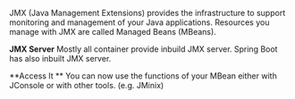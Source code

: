 JMX (Java Management Extensions) provides the infrastructure to support monitoring and management of your Java applications. Resources you manage with JMX are called Managed Beans (MBeans).

**JMX Server**
Mostly all container provide inbuild JMX server. Spring Boot has also inbuilt JMX server.

**Access It **
You can now use the functions of your MBean either with JConsole or with other tools. (e.g. JMinix)
